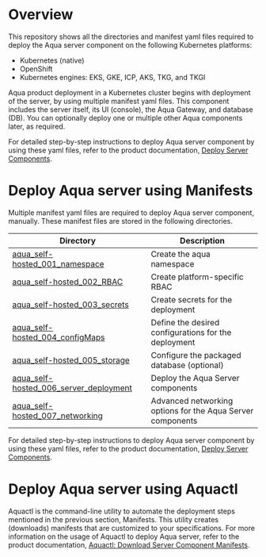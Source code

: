 # Overview
This repository shows all the directories and manifest yaml files required to deploy the Aqua server component on the following Kubernetes platforms:
* Kubernetes (native) 
* OpenShift 
* Kubernetes engines: EKS, GKE, ICP, AKS, TKG, and TKGI

Aqua product deployment in a Kubernetes cluster begins with deployment of the server, by using multiple manifest yaml files. This component includes the server itself, its UI (console), the Aqua Gateway, and database (DB). You can optionally deploy one or multiple other Aqua components later, as required.

For detailed step-by-step instructions to deploy Aqua server component by using these yaml files, refer to the product documentation, [Deploy Server Components](https://docs.aquasec.com/docs/deploy-k8s-server-components).

# Deploy Aqua server using Manifests
Multiple manifest yaml files are required to deploy Aqua server component, manually. These manifest files are stored in the following directories.

| Directory                                                    | Description                                                  |
| ------------------------------------------------------------ | ------------------------------------------------------------ |
| [aqua_self-hosted_001_namespace](https://github.com/KoppulaRajender/deployments/tree/6.5_dev/1_server/manifests/aqua_csp_001_namespace) | Create the aqua namespace 
| [aqua_self-hosted_002_RBAC](https://github.com/KoppulaRajender/deployments/tree/6.5_dev/1_server/manifests/aqua_csp_002_RBAC) | Create platform-specific RBAC |
| [aqua_self-hosted_003_secrets](https://github.com/KoppulaRajender/deployments/tree/6.5_dev/1_server/manifests/aqua_csp_003_secrets) | Create secrets for the deployment |
| [aqua_self-hosted_004_configMaps](https://github.com/KoppulaRajender/deployments/tree/6.5_dev/1_server/manifests/aqua_csp_004_configMaps) | Define the desired configurations for the deployment |
| [aqua_self-hosted_005_storage](https://github.com/KoppulaRajender/deployments/tree/6.5_dev/1_server/manifests/aqua_csp_005_storage) | Configure the packaged database (optional) |
| [aqua_self-hosted_006_server_deployment](https://github.com/KoppulaRajender/deployments/tree/6.5_dev/1_server/manifests/aqua_csp_006_server_deployment) | Deploy the Aqua Server components |
| [aqua_self-hosted_007_networking](https://github.com/KoppulaRajender/deployments/tree/6.5_dev/1_server/manifests/aqua_csp_007_networking) | Advanced networking options for the Aqua Server components |

For detailed step-by-step instructions to deploy Aqua server component by using these yaml files, refer to the product documentation, [Deploy Server Components](https://docs.aquasec.com/docs/deploy-k8s-server-components).
# Deploy Aqua server using Aquactl
Aquactl is the command-line utility to automate the deployment steps mentioned in the previous section, Manifests. This utility creates (downloads) manifests that are customized to your specifications. For more information on the usage of Aquactl to deploy Aqua server, refer to the product documentation, [Aquactl: Download Server Component Manifests](https://docs.aquasec.com/docs/aquactl-download-manifests-server-components).